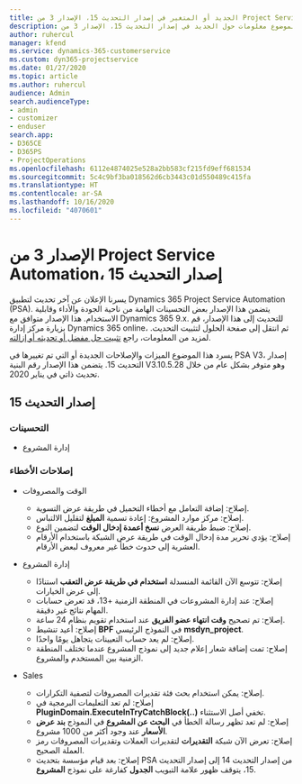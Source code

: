 ```yaml
---
title: الجديد أو المتغير في إصدار التحديث 15، الإصدار 3 من Project Service Automation
description: يقدم هذا الموضوع معلومات حول الجديد في إصدار التحديث 15، الإصدار 3 من Project Service Automation.
author: ruhercul
manager: kfend
ms.service: dynamics-365-customerservice
ms.custom: dyn365-projectservice
ms.date: 01/27/2020
ms.topic: article
ms.author: ruhercul
audience: Admin
search.audienceType:
- admin
- customizer
- enduser
search.app:
- D365CE
- D365PS
- ProjectOperations
ms.openlocfilehash: 6112e4874025e528a2bb583cf215fd9eff681534
ms.sourcegitcommit: 5c4c9bf3ba018562d6cb3443c01d550489c415fa
ms.translationtype: HT
ms.contentlocale: ar-SA
ms.lasthandoff: 10/16/2020
ms.locfileid: "4070601"
---
```

# <a name="project-service-automation-update-release-15-v3"></a>الإصدار 3 من Project Service Automation، إصدار التحديث 15

يسرنا الإعلان عن آخر تحديث لتطبيق Dynamics 365 Project Service Automation (PSA). يتضمن هذا الإصدار بعض التحسينات الهامة من ناحية الجودة والأداء وقابلية الاستخدام. هذا الإصدار متوافق مع Dynamics 365 9.x. للتحديث إلى هذا الإصدار، قم بزيارة مركز إدارة Dynamics 365 online، ثم انتقل إلى صفحة الحلول لتثبيت التحديث. لمزيد من المعلومات، راجع [تثبيت حل مفضل أو تحديثه أو إزالته](https://docs.microsoft.com/power-platform/admin/install-remove-preferred-solution).

يسرد هذا الموضوع الميزات والإصلاحات الجديدة أو التي تم تغييرها في PSA V3، إصدار التحديث 15. يتضمن هذا الإصدار رقم البنية V3.10.5.28 وهو متوفر بشكل عام من خلال تحديث ذاتي في يناير 2020.

## <a name="update-release-15"></a>إصدار التحديث 15 

### <a name="enhancements"></a>التحسينات

- إدارة المشروع

### <a name="bug-fixes"></a>إصلاحات الأخطاء

- الوقت والمصروفات

  - إصلاح: إضافة التعامل مع أخطاء التحميل في طريقة عرض التسوية.
  - إصلاح: مركز موارد المشروع: إعادة تسمية **المبلغ** لتقليل الالتباس.
  - إصلاح: ضبط طريقة العرض **نسخ أعمدة إدخال الوقت** لتضمين النوع.
  - إصلاح: يؤدي تحرير مدة إدخال الوقت في طريقة عرض الشبكة باستخدام الأرقام العشرية إلى حدوث خطأ غير معروف لبعض الأرقام.

- إدارة المشروع

  - إصلاح: تتوسع الآن القائمة المنسدلة **استخدام في طريقة عرض التعقب** استنادًا إلى عرض الخيارات.
  - إصلاح: عند إدارة المشروعات في المنطقة الزمنية +13، قد تعرض حسابات المهام نتائج غير دقيقة.
  - إصلاح: تم تصحيح **وقت انتهاء عضو الفريق** عند استخدام تقويم بنظام 24 ساعة.
  - إصلاح: أعيد تنشيط **BPF** في النموذج الرئيسي **msdyn_project**.
  - إصلاح: لم يعد حساب التعيينات يتجاهل يومًا واحدًا.
  - إصلاح: تمت إضافة شعار إعلام جديد إلى نموذج المشروع عندما تختلف المنطقة الزمنية بين المستخدم والمشروع.

- ‏‏Sales

  - إصلاح: يمكن استخدام بحث فئة تقديرات المصروفات لتصفية التكرارات.
  - إصلاح: لم تعد التعليمات البرمجية في **PluginDomain.ExecuteInTryCatchBlock(..)** تخفي أصل الاستثناء.
  - إصلاح: لم تعد تظهر رسالة الخطأ في **البحث عن المشروع‬** في النموذج **بند عرض الأسعار‬** عند وجود أكثر من 1000 مشروع.
  - إصلاح: تعرض الآن شبكة **التقديرات** لتقديرات العملات وتقديرات المصروفات رمز العملة الصحيح.
  - إصلاح: بعد قيام مؤسسة بتحديث PSA من إصدار التحديث 14 إلى إصدار التحديث 15، يتوقف ظهور علامة التبويب **الجدول** كفارغة على نموذج **المشروع**.
